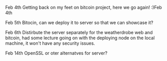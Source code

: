 Feb 4th
Getting back on my feet on bitcoin project, here we go again! :)Feb 4th

Feb 5th
Bitocin, can we deploy it to server so that we can showcase it?

Feb 6th
Distirbute the server separately for the weatherdrobe web and bitcoin, had some
lecture going on with the deploying node on the local machine, it won't have any
security issues.

Feb 14th
OpenSSL or oter alternatves for server?
